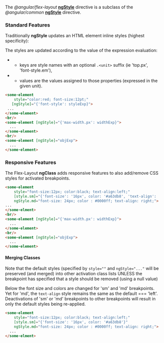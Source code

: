 The *@angular/flex-layout* [**ngStyle**](https://github.com/angular/flex-layout/blob/master/src/lib/flexbox/api/style.ts#L46) directive is a subclass of the *@angular/common* [**ngStyle**](https://github.com/angular/angular/blob/master/modules/@angular/common/src/directives/ng_style.ts#L34) directive. 

### Standard Features

Traditionally **ngStyle** updates an HTML element inline styles (highest specificity):

The styles are updated according to the value of the expression evaluation:

 *  - keys are style names with an optional `.<unit>` suffix (ie 'top.px', 'font-style.em'),
 *  - values are the values assigned to those properties (expressed in the given unit).


```html
<some-element 
    style="color:red; font-size:12pt;"
   [ngStyle]="{'font-style': styleExp}">
 ... 
</some-element>
<br/>
<some-element [ngStyle]="{'max-width.px': widthExp}">
  ...
</some-element>
<br/>
<some-element [ngStyle]="objExp">
  ...
</some-element>
```

### Responsive Features

The Flex-Layout **ngClass** adds responsive features to also add/remove CSS styles for activated breakpoints.


```html
<some-element 
    style="font-size:12px; color:black; text-align:left;"
    [style.sm]="{'font-size': '16px', color: '#a63db8', 'text-align': 'center'}"
    ngStyle.md="font-size: 24px; color : #0000ff; text-align: right;">
...
</some-elment>
<br/>
<some-element [ngStyle]="{'max-width.px': widthExp}">
  ...
</some-element>
<br/>
<some-element [ngStyle]="objExp">
  ...
</some-element>
```

#### Merging Classes

Note that the default styles (specified by `style=""` and `ngStyle="..."` will be preserved (and merged) into other activation class lists UNLESS the breakpoint has specified that a style should be removed (using a null value)

Below the font size and colors are changed for 'sm' and 'md' breakpoints. Yet for 'md', the `text-align` style remains the same as the default === 'left'. Deactivations of 'sm' or 'md' breakpoints to other breakpoints will result in only the default styles being re-applied.

```html
<some-element 
    style="font-size:12px; color:black; text-align:left;"
    [style.sm]="{'font-size': '16px', color: '#a63db8'}"
    ngStyle.md="font-size: 24px; color : #0000ff; text-align: right;">
  ...
</some-elment>
```

